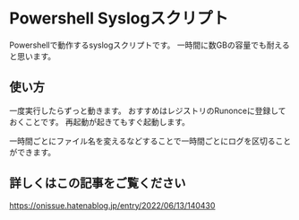 # Powershell Syslogスクリプト

Powershellで動作するsyslogスクリプトです。
一時間に数GBの容量でも耐えると思います。



## 使い方
一度実行したらずっと動きます。
おすすめはレジストリのRunonceに登録しておくことです。
再起動が起きてもすぐ起動します。

一時間ごとにファイル名を変えるなどすることで一時間ごとにログを区切ることができます。

## 詳しくはこの記事をご覧ください

https://onissue.hatenablog.jp/entry/2022/06/13/140430
